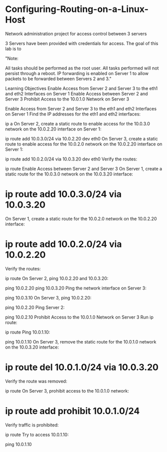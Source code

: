 # Configuring-Routing-on-a-Linux-Host
Network administration project for access control between 3 servers

3 Servers have been provided with credentials for access. The goal of this lab is to 

"Note:

All tasks should be performed as the root user.
All tasks performed will not persist through a reboot.
IP forwarding is enabled on Server 1 to allow packets to be forwarded between Servers 2 and 3."

Learning Objectives
Enable Access from Server 2 and Server 3 to the eth1 and eth2 Interfaces on Server 1
Enable Access between Server 2 and Server 3
Prohibit Access to the 10.0.1.0 Network on Server 3

Enable Access from Server 2 and Server 3 to the eth1 and eth2 Interfaces on Server 1
Find the IP addresses for the eth1 and eth2 interfaces:

ip a
On Server 2, create a static route to enable access for the 10.0.3.0 network on the 10.0.2.20 interface on Server 1:

ip route add 10.0.3.0/24 via 10.0.2.20 dev eth0
On Server 3, create a static route to enable access for the 10.0.2.0 network on the 10.0.2.20 interface on Server 1:

ip route add 10.0.2.0/24 via 10.0.3.20 dev eth0
Verify the routes:

ip route
Enable Access between Server 2 and Server 3
On Server 1, create a static route for the 10.0.3.0 network on the 10.0.3.20 interface:

# ip route add 10.0.3.0/24 via 10.0.3.20
On Server 1, create a static route for the 10.0.2.0 network on the 10.0.2.20 interface:

# ip route add 10.0.2.0/24 via 10.0.2.20
Verify the routes:

ip route
On Server 2, ping 10.0.2.20 and 10.0.3.20:

ping 10.0.2.20
ping 10.0.3.20
Ping the network interface on Server 3:

ping 10.0.3.10
On Server 3, ping 10.0.2.20:

ping 10.0.2.20
Ping Server 2:

ping 10.0.2.10
Prohibit Access to the 10.0.1.0 Network on Server 3
Run ip route:

ip route
Ping 10.0.1.10:

ping 10.0.1.10
On Server 3, remove the static route for the 10.0.1.0 network on the 10.0.3.20 interface:

# ip route del 10.0.1.0/24 via 10.0.3.20
Verify the route was removed:

ip route
On Server 3, prohibit access to the 10.0.1.0 network:

# ip route add prohibit 10.0.1.0/24
Verify traffic is prohibited:

ip route
Try to access 10.0.1.10:

ping 10.0.1.10
